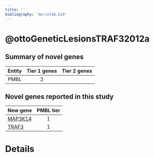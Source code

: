 ```yaml
---
title: ''
bibliography: 'morinlab.bib'
---
```


# @ottoGeneticLesionsTRAF32012a
## Summary of novel genes

|Entity| Tier 1 genes| Tier 2 genes|
|:-:|:-:|:-:|
|PMBL|2||

## Novel genes reported in this study

|New gene|PMBL tier|
|:-|:-:|
|[MAP3K14](MAP3K14)|1 |
|[TRAF3](TRAF3)|1 |

# Details

